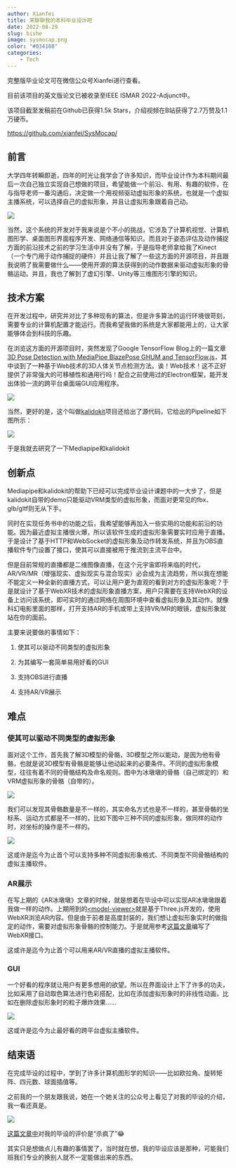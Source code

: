 ```yaml
---
author: Xianfei
title: 来聊聊我的本科毕业设计吧
date: 2022-08-29
slug: bishe
image: sysmocap.png
color: "#034188"
categories:
    - Tech
---
```


完整版毕业论文可在微信公众号Xianfei进行查看。

目前该项目的英文版论文已被收录至IEEE ISMAR 2022-Adjunct中。

该项目截至发稿前在Github已获得1.5k Stars，介绍视频在B站获得了2.7万赞及1.1万硬币。

https://github.com/xianfei/SysMocap/

## 前言

大学四年转瞬即逝，四年的时光让我学会了许多知识，而毕业设计作为本科期间最后一次自己独立实现自己想做的项目，希望能做一个前沿、有用、有趣的软件，在与指导老师一番沟通后，决定做一个用视频驱动虚拟形象的系统，也就是一个虚拟主播系统，可以选择自己的虚拟形象，并且让虚拟形象跟着自己动。

![](Picture1.jpg)

当然，这个系统的开发对于我来说是个不小的挑战，它涉及了计算机视觉、计算机图形学、桌面图形界面程序开发、网络通信等知识。而且对于姿态评估及动作捕捉方面的前沿技术之前的学习生活中并没有了解，于是指导老师拿给我了Kinect（一个专门用于动作捕捉的硬件）并且让我了解了一些这方面的开源项目，并且跟我说明了我需要做什么——使用开源的算法获得到的动作数据来驱动虚拟形象的骨骼运动。并且，我也了解到了虚幻引擎、Unity等三维图形引擎的知识。

## 技术方案

在开发过程中，研究并对比了多种现有的算法，但是许多算法的运行环境很苛刻，需要专业的计算机配置才能运行。而我希望我做的系统是大家都能用上的，让大家能够体会到科技的乐趣。

在浏览这方面的开源项目时，突然发现了Google TensorFlow Blog上的一篇文章[3D Pose Detection with MediaPipe BlazePose GHUM and TensorFlow.js](https://blog.tensorflow.org/2021/08/3d-pose-detection-with-mediapipe-blazepose-ghum-tfjs.html)，其中谈到了一种基于Web技术的3D人体关节点检测方法。诶！Web技术！这不正好提供了非常强大的可移植性和通用行吗！配合之前使用过的Electron框架，能开发出体验一流的跨平台桌面端GUI应用程序。

![](p2.png)

当然，更好的是，这个叫做[kalidokit](https://github.com/yeemachine/kalidokit)项目还给出了源代码，它给出的Pipeline如下图所示：

![](kalidokit-pipeline.png)

于是我就去研究了一下Mediapipe和kalidokit

## 创新点

Mediapipe和kalidokit的帮助下已经可以完成毕业设计课题中的一大步了，但是kalidokit自带的demo只能驱动VRM类型的虚拟形象，而面对更常见的fbx、glb/gltf则无从下手。

同时在实现任务书中的功能之后，我希望能够再加入一些实用的功能和前沿的功能。因为最近虚拟主播很火爆，所以该软件生成的虚拟形象需要实时应用于直播。于是设计了基于HTTP和WebSocket的虚拟形象及动作转发系统，并且为OBS直播软件专门设置了接口，使其可以直接被用于推流到主流平台中。

但是目前常规的直播都是二维图像直播，在这个元宇宙即将来临的时代，AR/VR/MR（增强现实、虚拟现实与混合现实）必会成为主流趋势，所以我在想能不能定义一种全新的直播方式，可以让用户更为直观的看到对方的虚拟形象呢？于是就设计了基于WebXR技术的虚拟形象直播方案，用户只需要在支持WebXR的设备上访问该系统，即可实时的通过网络在周围环境中查看虚拟形象及其动作。就像科幻电影里面的那样，打开支持AR的手机或带上支持VR/MR的眼镜，虚拟形象就站在你的面前。

主要来说要做的事情如下：

1. 使其可以驱动不同类型的虚拟形象

2. 为其编写一套简单易用好看的GUI

3. 支持OBS进行直播

4. 支持AR/VR展示

## 难点

### 使其可以驱动不同类型的虚拟形象

面对这个工作，首先我了解3D模型的骨骼，3D模型之所以能动，是因为他有骨骼，也就是说3D模型有骨骼是能够让他动起来的必要条件。不同的虚拟形象模型，往往有着不同的骨骼结构及命名规则。图中为冰墩墩的骨骼（自己绑定的）和VRM虚拟形象的骨骼（自带的）。

![](p3.png)

我们可以发现其骨骼数量是不一样的，其实命名方式也是不一样的，甚至骨骼的坐标系、运动方式都是不一样的，比如下图中三种不同的虚拟形象，做同样的动作时，对坐标的操作是不一样的。

<img class="xf-img" src="coordinate.jpg">

这或许是迄今为止首个可以支持多种不同虚拟形象格式、不同类型不同骨骼结构的虚拟主播软件。

### AR展示

在写上期的《AR冰墩墩》文章的时候，就是想着在毕设中可以实现AR冰墩墩跟着我做一样的动作。上期用到的[&lt;model-viewer&gt;](https://modelviewer.dev/)就是基于Three.js开发的，使用WebXR浏览AR内容。但是由于前者是高度封装的，我们想让虚拟形象实时的做指定的动作，需要对虚拟形象骨骼的控制能力。于是就用参考[这篇文章](https://threejs.org/docs/#manual/en/introduction/How-to-create-VR-content)编写了WebXR接口。

这或许是迄今为止首个可以用来AR/VR直播的虚拟主播软件。

### GUI

一个好看的程序就让用户有更多想用的欲望。所以在界面设计上下了许多的功夫，比如采用了自动取色算法进行色彩搭配，比如在添加虚拟形象时的非线性动画，比如在删除虚拟形象时的粒子爆炸效果……

![](p4.png)

这或许是迄今为止最好看的跨平台虚拟主播软件。

## 结束语

在完成毕设的过程中，学到了许多计算机图形学的知识——比如欧拉角、旋转矩阵、四元数、球面插值等。

之前我的一个朋友跟我说，她在一个她关注的公众号上看见了对我的毕设的介绍，我一看还真是。

<img class="xf-img" src="p5.png">

[这篇文章中](https://mp.weixin.qq.com/s/54vewhYrAfEyqLAAYUVkBw)对我的毕设的评价是“杀疯了”😂

其实只是想做点儿有趣的事情罢了，当时就在想，我的毕设应该是那种，可能我们班我们专业的换别人就不一定能做出来的东西。
